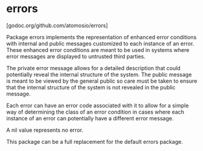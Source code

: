 errors
=======

[godoc.org/github.com/atomosio/errors]

Package errors implements the representation of enhanced error conditions with
internal and public messages customized to each instance of an error. These
enhanced error conditions are meant to be used in systems where error messages are
displayed to untrusted third parties.

The private error message allows for a detailed description that could potentially
reveal the internal structure of the system. The public message is meant to be
viewed by the general public so care must be taken to ensure that the internal
structure of the system is not revealed in the public message.

Each error can have an error code associated with it to allow for a simple way of
determining the class of an error condition in cases where each instance of
an error can potentially have a different error message.

A nil value represents no error.

This package can be a full replacement for the default errors package.


